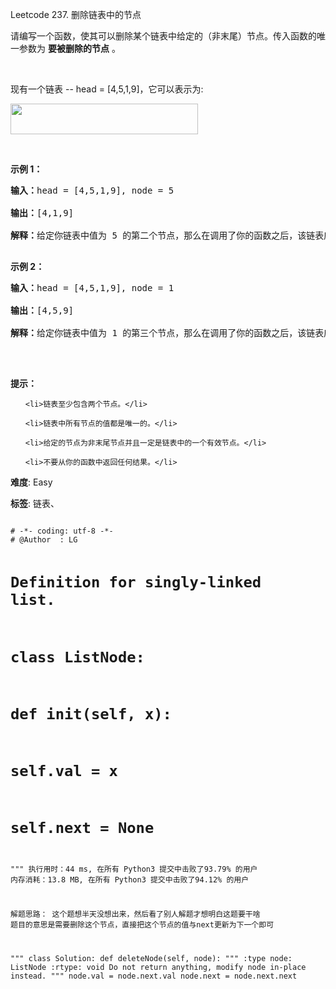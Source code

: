 Leetcode 237. 删除链表中的节点
<p>请编写一个函数，使其可以删除某个链表中给定的（非末尾）节点。传入函数的唯一参数为 <strong>要被删除的节点</strong> 。</p>


<p>&nbsp;</p>



<p>现有一个链表 --&nbsp;head =&nbsp;[4,5,1,9]，它可以表示为:</p>



<p><img alt="" src="https://assets.leetcode-cn.com/aliyun-lc-upload/uploads/2019/01/19/237_example.png" style="height: 49px; width: 300px;"></p>



<p>&nbsp;</p>



<p><strong>示例 1：</strong></p>



<pre><strong>输入：</strong>head = [4,5,1,9], node = 5

<strong>输出：</strong>[4,1,9]

<strong>解释：</strong>给定你链表中值为&nbsp;5&nbsp;的第二个节点，那么在调用了你的函数之后，该链表应变为 4 -&gt; 1 -&gt; 9.

</pre>



<p><strong>示例 2：</strong></p>



<pre><strong>输入：</strong>head = [4,5,1,9], node = 1

<strong>输出：</strong>[4,5,9]

<strong>解释：</strong>给定你链表中值为&nbsp;1&nbsp;的第三个节点，那么在调用了你的函数之后，该链表应变为 4 -&gt; 5 -&gt; 9.

</pre>



<p>&nbsp;</p>



<p><strong>提示：</strong></p>



<ul>

	<li>链表至少包含两个节点。</li>

	<li>链表中所有节点的值都是唯一的。</li>

	<li>给定的节点为非末尾节点并且一定是链表中的一个有效节点。</li>

	<li>不要从你的函数中返回任何结果。</li>

</ul>





 **难度**: Easy



 **标签**: 链表、 





<div class="hcb_wrap">
<pre class="prism undefined-numbers lang-python" data-lang="Python"><code>
# -*- coding: utf-8 -*-
# @Author  : LG

# Definition for singly-linked list.
# class ListNode:
#     def __init__(self, x):
#         self.val = x
#         self.next = None

"""
执行用时：44 ms, 在所有 Python3 提交中击败了93.79% 的用户
内存消耗：13.8 MB, 在所有 Python3 提交中击败了94.12% 的用户

解题思路：
    这个题想半天没想出来，然后看了别人解题才想明白这题要干啥
    题目的意思是需要删除这个节点，直接把这个节点的值与next更新为下一个即可

"""
class Solution:
    def deleteNode(self, node):
        """
        :type node: ListNode
        :rtype: void Do not return anything, modify node in-place instead.
        """
        node.val = node.next.val
        node.next = node.next.next
</code></pre></div>
